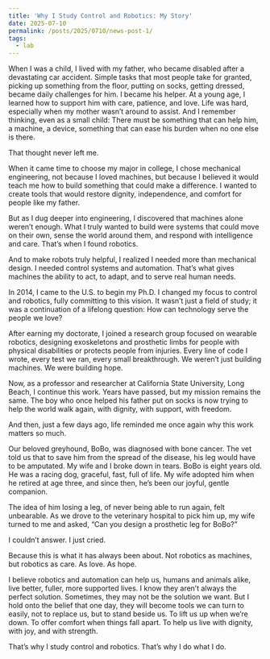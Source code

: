 ```yaml
---
title: 'Why I Study Control and Robotics: My Story'
date: 2025-07-10
permalink: /posts/2025/0710/news-post-1/
tags:
  - lab
---
```




When I was a child, I lived with my father, who became disabled after a devastating car accident. Simple tasks that most people take for granted, picking up something from the floor, putting on socks, getting dressed, became daily challenges for him. I became his helper. At a young age, I learned how to support him with care, patience, and love. Life was hard, especially when my mother wasn’t around to assist. And I remember thinking, even as a small child: There must be something that can help him, a machine, a device, something that can ease his burden when no one else is there.

That thought never left me.

When it came time to choose my major in college, I chose mechanical engineering, not because I loved machines, but because I believed it would teach me how to build something that could make a difference. I wanted to create tools that would restore dignity, independence, and comfort for people like my father.

But as I dug deeper into engineering, I discovered that machines alone weren’t enough. What I truly wanted to build were systems that could move on their own, sense the world around them, and respond with intelligence and care. That’s when I found robotics.

And to make robots truly helpful, I realized I needed more than mechanical design. I needed control systems and automation. That’s what gives machines the ability to act, to adapt, and to serve real human needs.

In 2014, I came to the U.S. to begin my Ph.D. I changed my focus to control and robotics, fully committing to this vision. It wasn’t just a field of study; it was a continuation of a lifelong question: How can technology serve the people we love?

After earning my doctorate, I joined a research group focused on wearable robotics, designing exoskeletons and prosthetic limbs for people with physical disabilities or protects people from injuries. Every line of code I wrote, every test we ran, every small breakthrough. We weren’t just building machines. We were building hope.

Now, as a professor and researcher at California State University, Long Beach, I continue this work. Years have passed, but my mission remains the same. The boy who once helped his father put on socks is now trying to help the world walk again, with dignity, with support, with freedom.

And then, just a few days ago, life reminded me once again why this work matters so much.

Our beloved greyhound, BoBo, was diagnosed with bone cancer. The vet told us that to save him from the spread of the disease, his leg would have to be amputated. My wife and I broke down in tears. BoBo is eight years old. He was a racing dog, graceful, fast, full of life. My wife adopted him when he retired at age three, and since then, he’s been our joyful, gentle companion.

The idea of him losing a leg, of never being able to run again, felt unbearable. As we drove to the veterinary hospital to pick him up, my wife turned to me and asked, “Can you design a prosthetic leg for BoBo?”

I couldn’t answer. I just cried.

Because this is what it has always been about. Not robotics as machines, but robotics as care. As love. As hope.

I believe robotics and automation can help us, humans and animals alike, live better, fuller, more supported lives. I know they aren’t always the perfect solution. Sometimes, they may not be the solution we want. But I hold onto the belief that one day, they will become tools we can turn to easily, not to replace us, but to stand beside us. To lift us up when we’re down. To offer comfort when things fall apart. To help us live with dignity, with joy, and with strength.

That’s why I study control and robotics. That’s why I do what I do.
